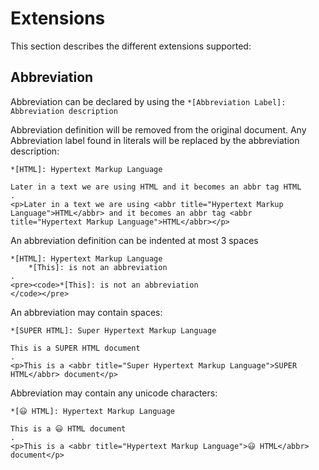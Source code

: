 # Extensions

This section describes the different extensions supported:

## Abbreviation

Abbreviation can be declared by using the `*[Abbreviation Label]: Abbreviation description`

Abbreviation definition will be removed from the original document. Any Abbreviation label found in literals will be replaced by the abbreviation description:
 
```````````````````````````````` example
*[HTML]: Hypertext Markup Language

Later in a text we are using HTML and it becomes an abbr tag HTML
.
<p>Later in a text we are using <abbr title="Hypertext Markup Language">HTML</abbr> and it becomes an abbr tag <abbr title="Hypertext Markup Language">HTML</abbr></p>
````````````````````````````````

An abbreviation definition can be indented at most 3 spaces
 
```````````````````````````````` example
*[HTML]: Hypertext Markup Language
    *[This]: is not an abbreviation
.
<pre><code>*[This]: is not an abbreviation
</code></pre>
````````````````````````````````

An abbreviation may contain spaces:
 
```````````````````````````````` example
*[SUPER HTML]: Super Hypertext Markup Language

This is a SUPER HTML document    
.
<p>This is a <abbr title="Super Hypertext Markup Language">SUPER HTML</abbr> document</p>
````````````````````````````````

Abbreviation may contain any unicode characters:

```````````````````````````````` example
*[😃 HTML]: Hypertext Markup Language

This is a 😃 HTML document    
.
<p>This is a <abbr title="Hypertext Markup Language">😃 HTML</abbr> document</p>
````````````````````````````````
